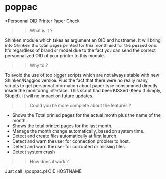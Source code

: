 poppac
======

*Personnal OID Printer Paper Check

>> What is it ?

Shinken module which takes as argument an OID and hostname.
It will bring into Shinken the total pages printed for this month and for the passed one.
It's regardless of brand or model due to the fact you can send the correct personnalized OID of your printer to this module.

>> Why to ?

To avoid the use of too bigger scripts which are not always stable with new Shinken/Naggios version.
Plus the fact that there were no really many scripts to get personnal information about paper type consummed directly inside the monitoring interface.
This script had been KISSed (Keep It Simply, Stupid).
It will no impact on future updates.

>> Could you be more complete about the features ?

* Shows the Total printed pages for the actual month plus the name of the month.
* Shows the total printed pages for the last month.
* Manage the month change automatically, based on system time.
* Detect and create files automatically at first launch.
* Detect and warn the user for connection problem to host.
* Detect and warn the user for corrupted or missing files.
* Detect system crash.

>> How does it work ?

Just call 
./poppac.pl OID HOSTNAME
